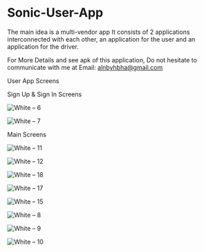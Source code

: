 # Sonic-User-App
The main idea is a multi-vendor app It consists of 2 applications interconnected with each other, an application for the user and an application for the driver.

For More Details and see apk of this application, Do not hesitate to communicate with me at Email: alnbyhbha@gmail.com

User App Screens

Sign Up & Sign In Screens

![White – 6](https://user-images.githubusercontent.com/42490211/236930817-f0471de0-d7f6-411d-8c39-7e52208ce899.jpg)

![White – 7](https://user-images.githubusercontent.com/42490211/236930289-b177561d-9faa-490d-b0fb-cc0e24c45017.jpg)

Main Screens

![White – 11](https://github.com/BahaaAlnabeeh/Sonic-User-App/assets/42490211/73c323c7-f700-4621-a468-58c5a01c58f4)

![White – 12](https://github.com/BahaaAlnabeeh/Sonic-User-App/assets/42490211/38c7b0ed-650b-4cb5-947a-ee769c135cca)

![White – 18](https://github.com/BahaaAlnabeeh/Sonic-User-App/assets/42490211/3a8edf3e-87c6-406c-8617-f58d97a88165)

![White – 17](https://github.com/BahaaAlnabeeh/Sonic-User-App/assets/42490211/171cc50c-107b-42be-8c8e-32700e69293e)

![White – 15](https://github.com/BahaaAlnabeeh/Sonic-User-App/assets/42490211/5023d701-a002-46a0-a688-7a612266d891)

![White – 8](https://user-images.githubusercontent.com/42490211/236932218-7daddd2c-e0c3-4c0c-8194-7f9f8c98517b.jpg)

![White – 9](https://user-images.githubusercontent.com/42490211/236932835-22380919-066c-4c02-a0a6-a6ef49df7e5b.jpg)

![White – 10](https://user-images.githubusercontent.com/42490211/236933314-9a9aa060-8175-4266-b05f-63cd7892a97b.jpg)
